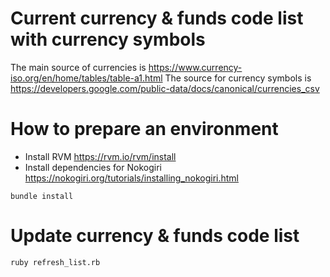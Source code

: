 # Current currency & funds code list with currency symbols
The main source of currencies is https://www.currency-iso.org/en/home/tables/table-a1.html
The source for currency symbols is https://developers.google.com/public-data/docs/canonical/currencies_csv

# How to prepare an environment

- Install RVM https://rvm.io/rvm/install
- Install dependencies for Nokogiri https://nokogiri.org/tutorials/installing_nokogiri.html

```
bundle install
```

# Update currency & funds code list

```
ruby refresh_list.rb
```